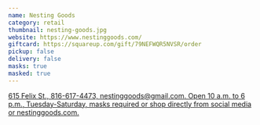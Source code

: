 ```yaml
---
name: Nesting Goods
category: retail
thumbnail: nesting-goods.jpg
website: https://www.nestinggoods.com/
giftcard: https://squareup.com/gift/79NEFWQR5NVSR/order
pickup: false
delivery: false
masks: true
masked: true
---
```

[615 Felix St., 816-617-4473, nestinggoods@gmail.com. Open 10 a.m. to 6 p.m., Tuesday-Saturday, masks required or shop directly from social media or nestinggoods.com.](https://www.nestinggoods.com/)